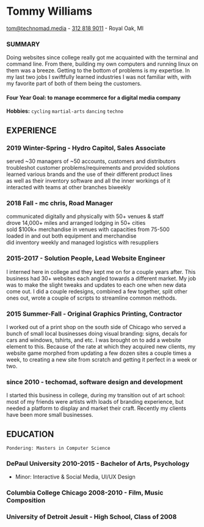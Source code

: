 # Tommy Williams

[tom@technomad.media](mailto:tom@technomad.media) - [312 818 9011](tel:+13128189011) - Royal Oak, MI

### SUMMARY

Doing websites since college really got me acquainted with the terminal and command line. From there, building my own computers and running linux on them was a breeze. Getting to the bottom of problems is my expertise.  In my last two jobs I swiftfully learned industries I was not familiar with, with my favorite part of both of them being the customers.

#### Four Year Goal: to manage ecommerce for a digital media company

**Hobbies:** `cycling` `martial-arts` `dancing` `techno`

## EXPERIENCE

### 2019 Winter-Spring - Hydro Capitol, Sales Associate
served ~30 managers of ~50 accounts, customers and distributors  
troubleshot customer problems/requirements and provided solutions  
learned various brands and the use of their different product lines  
as well as their inventory software and all the inner workings of it  
interacted with teams at other branches biweekly  

### 2018 Fall - mc chris, Road Manager
communicated digitally and physically with 50+ venues & staff  
drove 14,000+ miles and arranged lodging in 50+ cities  
sold $100k+ merchandise in venues with capacities from 75-500  
loaded in and out both equipment and merchandise  
did inventory weekly and managed logistics with resuppliers  

### 2015-2017 - Solution People, Lead Website Engineer 
I interned here in college and they kept me on for a couple years after. This business had 30+ websites each angled towards a different market. My job was to make the slight tweaks and updates to each one when new data come out. I did a couple redesigns, combined a few together, split other ones out, wrote a couple of scripts to streamline common methods.

### 2015 Summer-Fall - Original Graphics Printing, Contractor
I worked out of a print shop on the south side of Chicago who served a bunch of small local businesses doing visual branding: signs, decals for cars and windows, tshirts, and etc. I was brought on to add a website element to this. Because of the rate at which they acquired new clients, my website game morphed from updating a few dozen sites a couple times a week, to creating a new site from scratch and getting it perfect in a week or two.

### since 2010 - techomad, software design and development
I started this business in college, during my transition out of art school: most of my friends were artists with loads of branding experience, but needed a platform to display and market their craft. Recently my clients have been more small businesses.

## EDUCATION

    Pondering: Masters in Computer Science

### DePaul University 2010-2015 - Bachelor of Arts, Psychology
- Minor: Interactive & Social Media, UI/UX Design

### Columbia College Chicago 2008-2010 - Film, Music Composition

### University of Detroit Jesuit - High School, Class of 2008

